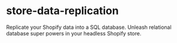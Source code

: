 # store-data-replication
 Replicate your Shopify data into a SQL database. 
 Unleash relational database super powers in your headless Shopify store.
